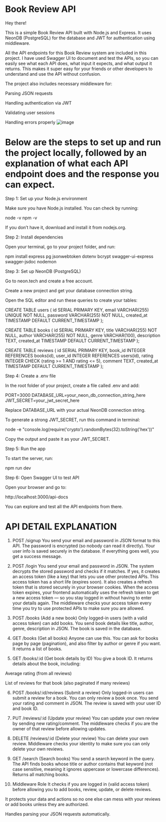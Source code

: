 # Book Review API

Hey there! 

This is a simple Book Review API built with Node.js and Express. It uses NeonDB (PostgreSQL) for the database and JWT for authentication using middleware. 

All the API endpoints for this Book Review system are included in this project.
I have used Swagger UI to document and test the APIs, so you can easily see what each API does, what input it expects, and what output it returns. This makes it super easy for your friends or other developers to understand and use the API without confusion.

The project also includes necessary middleware for:

Parsing JSON requests

Handling authentication via JWT

Validating user sessions

Handling errors properly
![image](https://github.com/user-attachments/assets/465267d6-93cc-410f-819d-518d5659ece9)


# Below are the steps to set up and run the project locally, followed by an explanation of what each API endpoint does and the response you can expect.



Step 1: Set up your Node.js environment

Make sure you have Node.js installed. You can check by running:

node -v
npm -v

If you don’t have it, download and install it from nodejs.org.

Step 2: Install dependencies

Open your terminal, go to your project folder, and run:

npm install express pg jsonwebtoken dotenv bcrypt swagger-ui-express swagger-jsdoc nodemon

Step 3: Set up NeonDB (PostgreSQL)

Go to neon.tech and create a free account.

Create a new project and get your database connection string.

Open the SQL editor and run these queries to create your tables:

CREATE TABLE users (
id SERIAL PRIMARY KEY,
email VARCHAR(255) UNIQUE NOT NULL,
password VARCHAR(255) NOT NULL,
created_at TIMESTAMP DEFAULT CURRENT_TIMESTAMP
);

CREATE TABLE books (
id SERIAL PRIMARY KEY,
title VARCHAR(255) NOT NULL,
author VARCHAR(255) NOT NULL,
genre VARCHAR(100),
description TEXT,
created_at TIMESTAMP DEFAULT CURRENT_TIMESTAMP
);

CREATE TABLE reviews (
id SERIAL PRIMARY KEY,
book_id INTEGER REFERENCES books(id),
user_id INTEGER REFERENCES users(id),
rating INTEGER CHECK (rating >= 1 AND rating <= 5),
comment TEXT,
created_at TIMESTAMP DEFAULT CURRENT_TIMESTAMP
);

Step 4: Create a .env file

In the root folder of your project, create a file called .env and add:

PORT=3000
DATABASE_URL=your_neon_db_connection_string_here
JWT_SECRET=your_jwt_secret_here

Replace DATABASE_URL with your actual NeonDB connection string.

To generate a strong JWT_SECRET, run this command in terminal:

node -e "console.log(require('crypto').randomBytes(32).toString('hex'))"

Copy the output and paste it as your JWT_SECRET.

Step 5: Run the app

To start the server, run:

npm run dev

Step 6: Open Swagger UI to test API

Open your browser and go to:

http://localhost:3000/api-docs

You can explore and test all the API endpoints from there.

# API DETAIL EXPLANATION

1. POST /signup
You send your email and password in JSON format to this API.
The password is encrypted (so nobody can read it directly).
Your user info is saved securely in the database.
If everything goes well, you get a success message.


2. POST /login
You send your email and password in JSON.
The system decrypts the stored password and checks if it matches.
If yes, it creates an access token (like a key) that lets you use other protected APIs.
This access token has a short life (expires soon).
It also creates a refresh token that is stored securely in your browser cookies.
When the access token expires, your frontend automatically uses the refresh token to get a new access token — so you stay logged in without having to enter your details again.
The middleware checks your access token every time you try to use protected APIs to make sure you are allowed.

3. POST /books (Add a new book)
Only logged-in users (with a valid access token) can add books.
You send book details like title, author, genre, description in JSON.
The book is saved in the database.

4. GET /books (Get all books)
Anyone can use this.
You can ask for books page by page (pagination), and also filter by author or genre if you want.
It returns a list of books.

5. GET /books/:id (Get book details by ID)
You give a book ID.
It returns details about the book, including:

Average rating (from all reviews)

List of reviews for that book (also paginated if many reviews)

6. POST /books/:id/reviews (Submit a review)
Only logged-in users can submit a review for a book.
You can only review a book once.
You send your rating and comment in JSON.
The review is saved with your user ID and book ID.

7. PUT /reviews/:id (Update your review)
You can update your own review by sending new rating/comment.
The middleware checks if you are the owner of that review before allowing updates.

8. DELETE /reviews/:id (Delete your review)
You can delete your own review.
Middleware checks your identity to make sure you can only delete your own reviews.

9. GET /search (Search books)
You send a search keyword in the query.
The API finds books whose title or author contains that keyword (not case sensitive, meaning it ignores uppercase or lowercase differences).
Returns all matching books.

10. Middleware Role
It checks if you are logged in (valid access token) before allowing you to add books, review, update, or delete reviews.

It protects your data and actions so no one else can mess with your reviews or add books unless they are authorized.

Handles parsing your JSON requests automatically.
